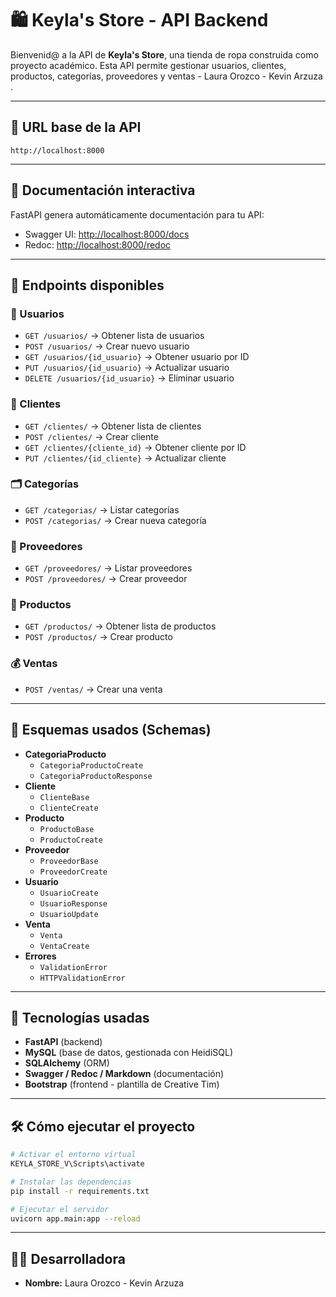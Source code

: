 # 🛍️ Keyla's Store - API Backend

Bienvenid@ a la API de **Keyla's Store**, una tienda de ropa construida como proyecto académico. Esta API permite gestionar usuarios, clientes, productos, categorías, proveedores y ventas -  Laura Orozco - Kevin Arzuza .

---

## 🔗 URL base de la API

```
http://localhost:8000
```

---

## 📄 Documentación interactiva

FastAPI genera automáticamente documentación para tu API:

- Swagger UI: [http://localhost:8000/docs](http://localhost:8000/docs)
- Redoc: [http://localhost:8000/redoc](http://localhost:8000/redoc)

---

## 🚀 Endpoints disponibles

### 👤 Usuarios

- `GET /usuarios/` → Obtener lista de usuarios
- `POST /usuarios/` → Crear nuevo usuario
- `GET /usuarios/{id_usuario}` → Obtener usuario por ID
- `PUT /usuarios/{id_usuario}` → Actualizar usuario
- `DELETE /usuarios/{id_usuario}` → Eliminar usuario

### 🧍 Clientes

- `GET /clientes/` → Obtener lista de clientes
- `POST /clientes/` → Crear cliente
- `GET /clientes/{cliente_id}` → Obtener cliente por ID
- `PUT /clientes/{id_cliente}` → Actualizar cliente

### 🗂️ Categorías

- `GET /categorias/` → Listar categorías
- `POST /categorias/` → Crear nueva categoría

### 🏢 Proveedores

- `GET /proveedores/` → Listar proveedores
- `POST /proveedores/` → Crear proveedor

### 🛒 Productos

- `GET /productos/` → Obtener lista de productos
- `POST /productos/` → Crear producto

### 💰 Ventas

- `POST /ventas/` → Crear una venta

---

## 🧬 Esquemas usados (Schemas)

- **CategoriaProducto**
  - `CategoriaProductoCreate`
  - `CategoriaProductoResponse`
- **Cliente**
  - `ClienteBase`
  - `ClienteCreate`
- **Producto**
  - `ProductoBase`
  - `ProductoCreate`
- **Proveedor**
  - `ProveedorBase`
  - `ProveedorCreate`
- **Usuario**
  - `UsuarioCreate`
  - `UsuarioResponse`
  - `UsuarioUpdate`
- **Venta**
  - `Venta`
  - `VentaCreate`
- **Errores**
  - `ValidationError`
  - `HTTPValidationError`

---

## 🧪 Tecnologías usadas

- **FastAPI** (backend)
- **MySQL** (base de datos, gestionada con HeidiSQL)
- **SQLAlchemy** (ORM)
- **Swagger / Redoc / Markdown** (documentación)
- **Bootstrap** (frontend - plantilla de Creative Tim)

---

## 🛠️ Cómo ejecutar el proyecto

```bash
# Activar el entorno virtual
KEYLA_STORE_V\Scripts\activate

# Instalar las dependencias
pip install -r requirements.txt

# Ejecutar el servidor
uvicorn app.main:app --reload
```

---

## 👩‍💻 Desarrolladora

- **Nombre:** Laura Orozco - Kevin Arzuza
